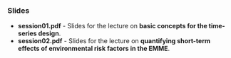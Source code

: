 ### Slides

* **session01.pdf** - Slides for the lecture on **basic concepts for the time-series design**.
* **session02.pdf** - Slides for the lecture on **quantifying short-term effects of environmental risk factors in the EMME**.
